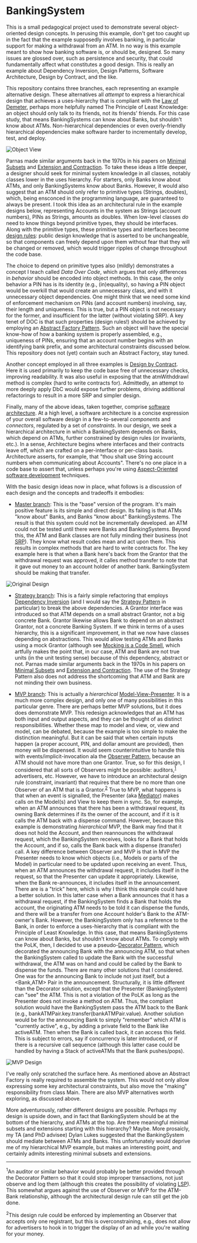 # BankingSystem

This is a small pedagogical project used to demonstrate several object-oriented design concepts.  In perusing this example, don't get too caught up in the fact that the example supposedly involves banking, in particular support for making a withdrawal from an ATM.  In no way is this example meant to show how banking software is, or should be, designed.  So many issues are glossed over, such as persistence and security, that could fundamentally affect what constitutes a good design.  This is really an example about Dependency Inversion, Design Patterns, Software Architecture, Design by Contract, and the like.

This repository contains three branches, each representing an example alternative design.  These alternatives all _attempt_ to express a hierarchical design that achieves a uses-hierarchy that is compliant with the [Law of Demeter](https://en.wikipedia.org/wiki/Law_of_Demeter), perhaps more helpfully named The Principle of Least Knowledge: an object should only talk to its friends, not its friends' friends.  For this case study, that means BankingSystems can know about Banks, but shouldn't know about ATMs.  Non-hierarchical dependencies or even overly-friendly hierarchical dependencies make software harder to incrementally develop, test, and deploy.

![Object View](etc/images/ObjectView.png)

Parnas made similar arguments back in the 1970s in his papers on [Minimal Subsets](https://ieeexplore.ieee.org/document/1702387) and [Extension and Contraction](https://ieeexplore.ieee.org/document/1702607).  To take these ideas a little deeper, a designer should seek for minimal system knowledge in all classes, notably classes lower in the uses hierarchy.  For starters, only Banks know about ATMs, and only BankingSystems know about Banks.  However, it would also suggest that an ATM should only refer to primitive types (Strings, doubles), which, being ensconced in the programming language, are guaranteed to always be present.  I took this idea as an architectural rule in the example designs below, representing Accounts in the system as Strings (account numbers), PINs as Strings, amounts as doubles.  When low-level classes _do_ need to know things beyond primitive types, they should be interfaces.  Along with the primitive types, these primitive types and interfaces become [design rules](https://www.amazon.com/Design-Rules-Vol-Power-Modularity/dp/0262024667): public design knowledge that is asserted to be unchangeable, so that components can freely depend upon them without fear that they will be changed or removed, which would trigger ripples of change throughout the code base.

The choice to depend on primitive types also (mildly) demonstrates a concept I teach called _Data Over Code_, which argues that only differences in _behavior_ should be encoded into object methods.  In this case, the only behavior a PIN has is its identity (e.g., (in)equality), so having a PIN object would be overkill that would create an unnecessary class, and with it unnecessary object dependencies.  One might think that we need some kind of enforcement mechanism on PINs (and account numbers) involving, say, their length and uniqueness.  This is true, but a PIN object is not necessary for the former, and insufficient for the latter (without violating SRP).  A key tenet of DOC is that such properties (design rules!) should be achieved by employing an [Abstract Factory Pattern](https://en.wikipedia.org/wiki/Abstract_factory_pattern).  Such an object will have the special know-how of how a banking system is properly assembled, e.g., uniqueness of PINs, ensuring that an account number begins with an identifying bank prefix, and some architectural constraints discussed below.  This repository does not (yet) contain such an Abstract Factory, stay tuned.

Another concept employed in all three examples is [Design by Contract](https://ieeexplore.ieee.org/document/161279).  Here it is used primarily to keep the code base free of unnecessary checks, improving readability.  It was also useful in exposing that the atmWithddrawl method is complex (hard to write contracts for).  Admittedly, an attempt to more deeply apply DbC would expose further problems, driving additional refactorings to result in a more SRP and simpler design.

Finally, many of the above ideas, taken together, comprise [software architecture](http://www.cs.cmu.edu/afs/cs/project/able/www/paper_abstracts/intro_softarch.html).  At a high level, a software architecture is a concise expression of your overall software design in a few-to-several _components_ and _connectors_, regulated by a set of _constraints_.  In our design, we seek a hierarchical architecture in which a BankingSystem depends on Banks, which depend on ATMs, further constrained by design rules (or invariants, etc.).  In a sense, Architecture begins where interfaces and their contracts leave off, which are crafted on a per-interface or per-class basis.  Architecture asserts, for example, that "thou shalt use String account numbers when communicating about Accounts".  There's no one place in a code base to assert that, unless perhaps you're using [Aspect-Oriented software development](https://en.wikipedia.org/wiki/Aspect-oriented_programming) techniques.

With the basic design ideas now in place, what follows is a discussion of each design and the concepts and tradeoffs it embodies:

- [Master branch](https://github.com/wggster/BankingSystem): This is the "base" version of the program.  It's main positive feature is its simple and direct design.  Its failing is that ATMs "know about" Banks, and Banks "know about" BankingSystems.  The result is that this system could not be incrementally developed.  an ATM could not be tested until there were Banks and BankingSystems.  Beyond this, the ATM and Bank classes are not fully minding their business (not [SRP](https://en.wikipedia.org/wiki/Single-responsibility_principle)).  They know what result codes mean and act upon them.  This results in complex methods that are hard to write contracts for.  The key example here is that when a Bank here's back from the Grantor that the withdrawal request was approved, it calles method transfer to note that it gave out money to an account holder of another bank.  BankingSystem should be making that transfer.

![Original Design](etc/images/Original.png)

- [Strategy branch](https://github.com/wggster/BankingSystem/tree/strategy): This is a fairly simple refactoring that employs [Dependency Inversion](https://en.wikipedia.org/wiki/Dependency_inversion_principle) (and I would say the [Strategy Pattern](https://en.wikipedia.org/wiki/Strategy_pattern) in particular) to break the above dependencies.  A Grantor interface was introduced so that ATM depends on a small abstract Grantor, not a big concrete Bank.  Grantor likewise allows Bank to depend on an abstract Grantor, not a concrete Banking System.  If we think in terms of a uses hierarchy, this is a significant improvement, in that we now have classes depending on abstractions.  This would allow testing ATMs and Banks using a mock Grantor (although see [Mocking is a Code Smell](https://medium.com/javascript-scene/mocking-is-a-code-smell-944a70c90a6a), which artfully makes the point that, in our case, ATM and Bank are not true units (in the unit testing sense) because of this dependency, abstract or not.  Parnas made similar arguments back in the 1970s in his papers on [Minimal Subsets](https://ieeexplore.ieee.org/document/1702387) and [Extension and Contraction](https://ieeexplore.ieee.org/document/1702607).  The use of the Strategy Pattern also does not address the shortcoming that ATM and Bank are not minding their own business.

- [MVP branch](https://github.com/wggster/BankingSystem/tree/mvp): This is actually a _hierarchical_ [Model-View-Presenter](https://en.wikipedia.org/wiki/Model%E2%80%93view%E2%80%93presenter).  It is a much more complex design, and only one of many possibilities in this particular genre.  There are perhaps better MVP solutions, but it does does demonstrate MVP.  This redesign acknowledges that an ATM has both input and output aspects, and they can be thought of as distinct responsibilities.  Whether these map to model and view, or, view and model, can be debated, because the example is too simple to make the distinction meaningful.  But it can be said that when certain inputs happen (a proper account, PIN, and dollar amount are provided), then money will be dispensed.  It would seem counterintuitive to handle this with events/implicit-invocation ala the [Observer Pattern](https://en.wikipedia.org/wiki/Observer_pattern), because an ATM should not have more than one Grantor.  True, so for this design, I considered that all sorts of Observers might be possible: auditors,<sup>[1](#footnote1)</sup> advertisers, etc.  However, we have to introduce an architectural design rule (constraint, invariant) that requires that there be no more than one Observer of an ATM that is a Grantor.<sup>[2](#footnote2)</sup>  True to MVP, what happens is that when an event is signalled, the Presenter (aka [Mediator](https://en.wikipedia.org/wiki/Mediator_pattern)) makes calls on the Model(s) and View to keep them in sync.  So, for example, when an ATM announces that there has been a withdrawal request, its owning Bank determines if its the owner of the account, and if it is it calls the ATM back with a dispense command.  However, because this example is demonstrating _hierarchical_ MVP, the Bank may find that it does not hold the Account, and then reannounces the withdrawal request, which the BankingSystem receives, looks for a Bank that holds the Account, and if so, calls the Bank back with a dispense (transfer) call.  A key difference between Observer and MVP is that in MVP the Presenter needs to know which objects (i.e., Models or parts of the Model) in particular need to be updated upon receiving an event.  Thus, when an ATM announces the withdrawal request, it includes itself in the request, so that the Presenter can update it appropriately.  Likewise, when the Bank re-announces, it includes itself in the announcement.  There are is a "trick" here, which is why I think this example could have a better solution.  In this latter case when a Bank announces that it has a withdrawal request, if the BankingSystem finds a Bank that holds the account, the originating ATM needs to be told it can dispense the funds, and there will be a transfer from one Account holder's Bank to the ATM-owner's Bank.  However, the BankingSystem only has a reference to the Bank, in order to enforce a uses-hierarchy that is compliant with the Principle of Least Knowledge.  In this case, that means BankingSystems can know about Banks, but shouldn't know about ATMs.  To comply with the PoLK, then, I decided to use a pseudo-[Decorator Pattern](https://en.wikipedia.org/wiki/Decorator_pattern), which decorated the announcing Bank with the announcing ATM, so that when the BankingSystem called to update the Bank with the successful withdrawal, the ATM was on hand and could be called by the Bank to dispense the funds.  There are many other solutions that I considered.  One was for the announcing Bank to include not just itself, but a <Bank,ATM> Pair in the announcement.  Structurally, it is little different than the Decorator solution, except that the Presenter (BankingSystem) can "see" the ATM.  This is not a violation of the PoLK as long as the Presenter does not invoke a method on ATM.  Thus, the compliant solution would have the BankingSystem pass the ATM back to the Bank (e.g., bankATMPair.key.transfer(bankATMPair.value).  Another solution would be for the announcing Bank to simply "remember" which ATM is "currently active", e.g., by adding a private field to the Bank like activeATM.  Then when the Bank is called back, it can access this field.  This is subject to errors, say if concurrency is later introduced, or if there is a recursive call sequence (although this latter case could be handled by having a Stack of activeATMs that the Bank pushes/pops).

![MVP Design](etc/images/MVP.png)

I've really only scratched the surface here.  As mentioned above an Abstract Factory is really required to assemble the system.  This would not only allow expressing some key architectural constraints, but also move the "making" responsibility from class Main.  There are also MVP alternatives worth exploring, as discussed above.

More adventurously, rather different designs are possible.  Perhaps my design is upside down, and in fact that BankingSystem should be at the bottom of the hierarchy, and ATMs at the top.  Are there meaningful minimal subsets and extensions starting with this hierarchy?  Maybe.  More prosaicly, my TA (and PhD advisee) Dylan Lukes suggested that the BankingSystem should mediate between ATMs and Banks.  This unfortunately would deprive me of my hierarchical MVP example, but makes an interesting point, and certainly admits interesting minimal subsets and extensions.

_________________________________
<a name="footnote1"><sup>1</sup></a>An auditor or similar behavior would probably be better provided through the Decorator Pattern so that it could stop improper transactions, not just observe and log them (although this creates the possibility of violating [LSP](https://en.wikipedia.org/wiki/Liskov_substitution_principle)).  This somewhat argues against the use of Observer or MVP for the ATM-Bank relationship, although the architectural design rule can still get the job done.

<a name="footnote2"><sup>2</sup></a>This design rule could be enforced by implementing an Observer that accepts only one registrant, but this is overconstraining, e.g., does not allow for advertisers to hook in to trigger the display of an ad while you're waiting for your money.




